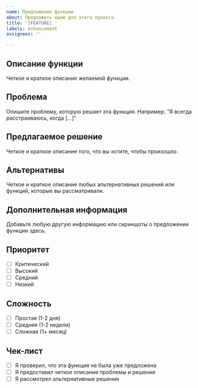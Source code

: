```yaml
---
name: Предложение функции
about: Предложить идею для этого проекта
title: '[FEATURE] '
labels: enhancement
assignees: ''

---
```


## Описание функции
Четкое и краткое описание желаемой функции.

## Проблема
Опишите проблему, которую решает эта функция. Например: "Я всегда расстраиваюсь, когда [...]"

## Предлагаемое решение
Четкое и краткое описание того, что вы хотите, чтобы произошло.

## Альтернативы
Четкое и краткое описание любых альтернативных решений или функций, которые вы рассматривали.

## Дополнительная информация
Добавьте любую другую информацию или скриншоты о предложении функции здесь.

## Приоритет
- [ ] Критический
- [ ] Высокий
- [ ] Средний
- [ ] Низкий

## Сложность
- [ ] Простая (1-2 дня)
- [ ] Средняя (1-2 недели)
- [ ] Сложная (1+ месяц)

## Чек-лист
- [ ] Я проверил, что эта функция не была уже предложена
- [ ] Я предоставил четкое описание проблемы и решения
- [ ] Я рассмотрел альтернативные решения
